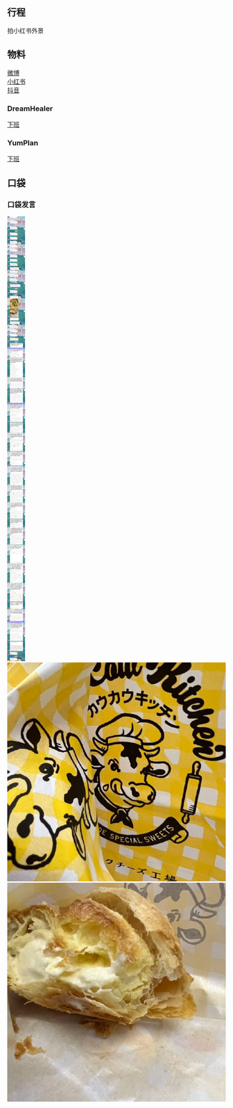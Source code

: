 ## 行程
拍小红书外景<br>

## 物料
[微博](https://weibo.com/5228056212/L5hF7cb1I)<br>
[小红书](http://www.xiaohongshu.com/discovery/item/61b21b8e0000000021039464)<br>
[抖音](https://www.douyin.com/video/7039717013761133832)
### DreamHealer
[下班](https://weibo.com/6375088879/L5h5e7N2N)<br>
### YumPlan
[下班](https://weibo.com/7335378002/L5h2wxRl4)<br>
## 口袋
### 口袋发言
![口袋发言](./pocket48/imgs/messages1.jpeg)<br>
![口袋发言](./pocket48/imgs/P1.jpeg)<br>
![口袋发言](./pocket48/imgs/P2.jpeg)<br>

